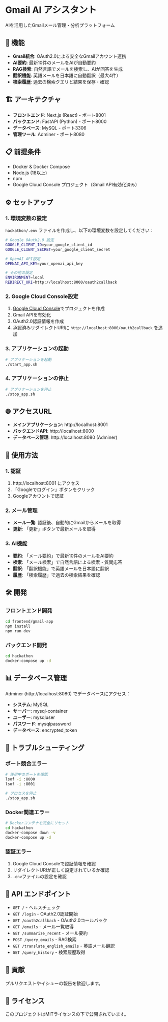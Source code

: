 # Gmail AI アシスタント

AIを活用したGmailメール管理・分析プラットフォーム

## 🚀 機能

- **Gmail統合**: OAuth2.0による安全なGmailアカウント連携
- **AI要約**: 最新10件のメールをAIが自動要約
- **RAG検索**: 自然言語でメールを検索し、AIが回答を生成
- **翻訳機能**: 英語メールを日本語に自動翻訳（最大4件）
- **検索履歴**: 過去の検索クエリと結果を保存・確認

## 🏗️ アーキテクチャ

- **フロントエンド**: Next.js (React) - ポート8001
- **バックエンド**: FastAPI (Python) - ポート8000
- **データベース**: MySQL - ポート3306
- **管理ツール**: Adminer - ポート8080

## 📋 前提条件

- Docker & Docker Compose
- Node.js (18以上)
- npm
- Google Cloud Console プロジェクト（Gmail API有効化済み）

## ⚙️ セットアップ

### 1. 環境変数の設定

`hackathon/.env` ファイルを作成し、以下の環境変数を設定してください：

```bash
# Google OAuth2.0 設定
GOOGLE_CLIENT_ID=your_google_client_id
GOOGLE_CLIENT_SECRET=your_google_client_secret

# OpenAI API設定
OPENAI_API_KEY=your_openai_api_key

# その他の設定
ENVIRONMENT=local
REDIRECT_URI=http://localhost:8000/oauth2callback
```

### 2. Google Cloud Console設定

1. [Google Cloud Console](https://console.cloud.google.com/)でプロジェクトを作成
2. Gmail APIを有効化
3. OAuth2.0認証情報を作成
4. 承認済みリダイレクトURIに `http://localhost:8000/oauth2callback` を追加

### 3. アプリケーションの起動

```bash
# アプリケーションを起動
./start_app.sh
```

### 4. アプリケーションの停止

```bash
# アプリケーションを停止
./stop_app.sh
```

## 🌐 アクセスURL

- **メインアプリケーション**: http://localhost:8001
- **バックエンドAPI**: http://localhost:8000
- **データベース管理**: http://localhost:8080 (Adminer)

## 📱 使用方法

### 1. 認証
1. http://localhost:8001 にアクセス
2. 「Googleでログイン」ボタンをクリック
3. Googleアカウントで認証

### 2. メール管理
- **メール一覧**: 認証後、自動的にGmailからメールを取得
- **更新**: 「更新」ボタンで最新メールを取得

### 3. AI機能
- **要約**: 「メール要約」で最新10件のメールをAI要約
- **検索**: 「メール検索」で自然言語による検索・質問応答
- **翻訳**: 「翻訳機能」で英語メールを日本語に翻訳
- **履歴**: 「検索履歴」で過去の検索結果を確認

## 🛠️ 開発

### フロントエンド開発

```bash
cd frontend/gmail-app
npm install
npm run dev
```

### バックエンド開発

```bash
cd hackathon
docker-compose up -d
```

## 📊 データベース管理

Adminer (http://localhost:8080) でデータベースにアクセス：

- **システム**: MySQL
- **サーバー**: mysql-container
- **ユーザー**: mysqluser
- **パスワード**: mysqlpassword
- **データベース**: encrypted_token

## 🔧 トラブルシューティング

### ポート競合エラー
```bash
# 使用中のポートを確認
lsof -i :8000
lsof -i :8001

# プロセスを停止
./stop_app.sh
```

### Docker関連エラー
```bash
# Dockerコンテナを完全にリセット
cd hackathon
docker-compose down -v
docker-compose up -d
```

### 認証エラー
1. Google Cloud Consoleで認証情報を確認
2. リダイレクトURIが正しく設定されているか確認
3. `.env`ファイルの設定を確認

## 📝 API エンドポイント

- `GET /` - ヘルスチェック
- `GET /login` - OAuth2.0認証開始
- `GET /oauth2callback` - OAuth2.0コールバック
- `GET /emails` - メール一覧取得
- `GET /summarize_recent` - メール要約
- `POST /query_emails` - RAG検索
- `GET /translate_english_emails` - 英語メール翻訳
- `GET /query_history` - 検索履歴取得

## 🤝 貢献

プルリクエストやイシューの報告を歓迎します。

## 📄 ライセンス

このプロジェクトはMITライセンスの下で公開されています。
